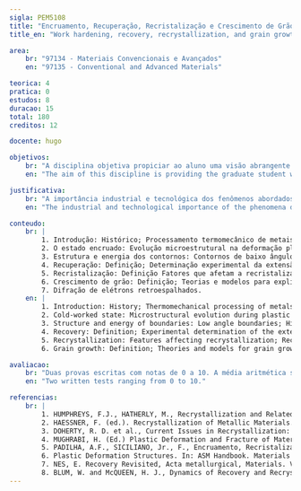 ```yaml
---
sigla: PEM5108
title: "Encruamento, Recuperação, Recristalização e Crescimento de Grão"
title_en: "Work hardening, recovery, recrystallization, and grain growth."

area:
    br: "97134 - Materiais Convencionais e Avançados"
    en: "97135 - Conventional and Advanced Materials"

teorica: 4
pratica: 0
estudos: 8
duracao: 15
total: 180
creditos: 12

docente: hugo

objetivos:
    br: "A disciplina objetiva propiciar ao aluno uma visão abrangente dos fenômenos que ocorrem durante o recozimento de metais e ligas encruadas. Partindo do entendimento do chamado estado encruado, o aluno poderá entender as transformações microestruturais importantes (reações no estado sólido) que ocorrem durante o recozimento. Fenômenos que ocorrem durante a recuperação da microestrutura como a poligonização, a formação de subgrãos e o crescimento de subgrãos são apresentados e discutidos, bem como a relação entre a recuperação e a recristalização. A nucleação da recristalização, as chamadas Leis da Recristalização (Johnson-Mehl), o efeito da energia de defeito de empilhamento no encruamento e na recristalização, o modelo JMAK para descrever a cinética de recristalização e as técnicas para a caracterização da recristalização são apresentados de modo didático e com o maior número de exemplos práticos possível (micrografias). No caso de amostras recozidas em temperaturas mais elevadas, fenômenos como crescimento normal e anormal de grãos podem ocorrer. Os potenciais termodinâmicos para a ocorrência destas reações no estado sólido, bem como os potenciais retardadores são apresentados. Atividades experimentais podem ser planejadas durante o curso visando fixar os conhecimentos teóricos. A técnica de difração de elétrons retroespalhados (EBSD) será apresentada enfatizando sua importância atual nos estudos sobre recristalização e crescimento de grão."
    en: "The aim of this discipline is providing the graduate student with a comprehensive view of the phenomena that occur during annealing of metals and strain-hardened alloys. Based on the understanding of the called work-hardened (cold-worked) state, the graduate student can understand the important microstructural changes (solid-state reactions) that occur during annealing. Phenomena that occur during recovery of the microstructure such as polygonization, the formation of sub-grains and their growth are presented and discussed, as well as the relationship between recovery and recrystallization. The nucleation of recrystallization, the recrystallization laws, the effect of stacking fault energy in work hardening and recrystallization JMAK model for describing the recrystallization kinetics and techniques for the characterization of recrystallization are presented with the largest number of possible practical examples. In the case of samples annealed at higher temperatures, other phenomena such as normal and abnormal grain growth may occur. The thermodynamic potential for the occurrence of these reactions in the solid state, and the potential retarding effects are presented. Experimental activities can be planned during the course in order to fix the theoretical knowledge."

justificativa:
    br: "A importância industrial e tecnológica dos fenômenos abordados nesta disciplina é evidente. Encruamento, recuperação, recristalização e crescimento de grão ocorrem comumente na maioria dos processos industriais correntes. O entendimento dos mecanismos que controlam estes fenômenos (reações no estado sólido) é essencial aos profissionais da área de Engenharia de Materiais, em especial aqueles ligados ao segmento de materiais metálicos. As atividades práticas programadas ao longo do curso ajudam a consolidar os conceitos apresentados nas aulas expositivas. O curso é ricamente ilustrado e propicia ao aluno entender como as mudanças microestruturais que ocorrem durante o recozimento afetam as características dos materiais metálicos (propriedades mecânicas e textura cristalográfica)."
    en: "The industrial and technological importance of the phenomena discussed in this discipline is evident. Cold working (strain hardening), recovery, recrystallization, and grain growth occur commonly in most current industrial processes. Understanding the mechanisms that control these phenomena (solid-state reactions) is paramount, in particular those related to the processing of metallic materials segment. The large number of academic and industrial examples presented throughout the course help to consolidate the concepts presented in the lectures. The course is richly illustrated and helps to understand how the microstructural changes occurring during annealing affect the properties of the metal material (mechanical properties and crystallographic texture)."

conteudo:
    br: | 
        1. Introdução: Histórico; Processamento termomecânico de metais e ligas (deformação a frio e a quente)
        2. O estado encruado: Evolução microestrutural na deformação plástica; Estágios do encruamento; Fatores que influenciam o encruamento; Energia armazenada durante a deformação plástica; Texturas de deformação.
        3. Estrutura e energia dos contornos: Contornos de baixo ângulo; Contornos de alto ângulo; Mobilidade dos contornos.
        4. Recuperação: Definição; Determinação experimental da extensão da recuperação; Aniquilação de defeitos microestruturais (lacunas e discordâncias); Rearranjo de discordâncias (poligonização e formação de subgrãos); Recuperação dinâmica; Extended recovery Influência de solutos e de partículas de segunda fase na recuperação.
        5. Recristalização: Definição Fatores que afetam a recristalização; Cinética da recristalização; “Nucleação” da recristalização; Texturas de recristalização. Técnicas experimentais para estudar a recristalização.
        6. Crescimento de grão: Definição; Teorias e modelos para explicar o crescimento de grão; Cinética de crescimento de grão; Influência da orientação e da textura no crescimento de grão; Influência de partículas no crescimento de grão; Crescimento anormal de grão (recristalização secundária).
        7. Difração de elétrons retroespalhados.
    en: |
        1. Introduction: History; Thermomechanical processing of metals and alloys (cold and hot deformation)
        2. Cold-worked state: Microstructural evolution during plastic deformation; Stages of hardening; Factors influencing the hardening; Stored energy during plastic deformation; Deformation textures.
        3. Structure and energy of boundaries: Low angle boundaries; High angle boundaries; Boundary mobility
        4. Recovery: Definition; Experimental determination of the extent of recovery; Annihilation of microstructural defects; Rearrangement of dislocations (polygonization and subgrain formation); Dynamic recovery; Extended recovery Effect of solutes and second phase particles on recovery.
        5. Recrystallization: Features affecting recrystallization; Recrystallization kinetics; "Nucleation" of recrystallization; Recrystallization textures. Experimental techniques to study recrystallization.
        6. Grain growth: Definition; Theories and models for grain growth; Grain growth kinetics; Influence of orientation and texture in grain growth; Particle-effects on grain growth; Abnormal grain growth (secondary recrystallization).

avaliacao:
    br: "Duas provas escritas com notas de 0 a 10. A média aritmética será calculada e definida como nota final do aluno. Duas provas escritas com notas de 0 a 10. A mé"
    en: "Two written tests ranging from 0 to 10."

referencias:
    br: |
        1. HUMPHREYS, F.J., HATHERLY, M., Recrystallization and Related Annealing Phenomena. Pergamon, 2004.
        2. HAESSNER, F. (ed.). Recrystallization of Metallic Materials. Dr. Riederer Verlag GmbH, Stuttgart, 1978.
        3. DOHERTY, R. D. et al., Current Issues in Recrystallization: A Review, Mat. Science Engineering, v. A238, n. 7, p. 219, 1997.
        4. MUGHRABI, H. (Ed.) Plastic Deformation and Fracture of Materials: Materials Science Technology, vol. 6, VCH, 1993.
        5. PADILHA, A.F., SICILIANO, Jr., F., Encruamento, Recristalização, Crescimento de Grão e Textura. São Paulo: ABM, 1996.
        6. Plastic Deformation Structures. In: ASM Handbook. Materials Park, Ohio: ASM International, 1990, v.9, p. 684-691.
        7. NES, E. Recovery Revisited, Acta metallurgical, Materials. V. 43, p. 2189, 1995.
        8. BLUM, W. and McQUEEN, H. J., Dynamics of Recovery and Recrystallization, Materials Science. Forum v. 217-222, p. 31, 1996.
---
```

